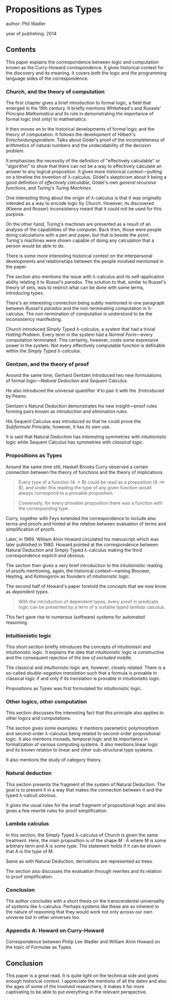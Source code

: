 # Propositions as Types

author: Phil Wadler

year of publishing: 2014


## Contents
This paper explains the correspondence between logic and computation known as the Curry-Howard correspondence.
It gives historical context for the discovery and its meaning.
It covers both the logic and the programming language sides of the correspondence.


### Church, and the theory of computation
The first chapter gives a brief introduction to formal logic, a field that emerged in the 19th century. It briefly mentions Whitehead's and Russels' *Principia Mathematica* and its role in demonstrating the importance of formal logic (not only) to mathematics.

It then moves on to the historical developments of formal logic and the theory of computation.
It follows the development of Hilbert's *Entscheidungsproblem*. Talks about Gödel's proof of the incompleteness of arithmetics of natural numbers and the undecidability of the decision problem.

It emphasizes the necessity of the definition of "effectively calculable" or "algorithm" to show that there can not be a way to effectively calculate an answer to any logical proposition. It gives more historical context—putting on a timeline the invention of λ-calculus, Gödel's skepticism about it being a good definition of *effectively calculable*, Gödel's own *general recursive functions*, and Turing's *Turing Machines*.

One interesting thing about the origin of λ-calculus is that it was originally intended as a way to encode logic by Church. However, its discovered (Kleene and Rosser) inconsistency meant that it could not be used for this purpose.

On the other hand, Turing's machines are presented as a result of an analysis of the capabilities of the computer. Back then, those were people doing calculations with a pen and paper, but that is beside the point. Turing's machines were shown capable of doing any calculation that a person would be able to do.

There is some more interesting historical context on the interpersonal developments and relationships between the people involved mentioned in the paper.

The section also mentions the issue with λ-calculus and its self-application ability relating it to *Russel's paradox*. The solution to that, similar to Russel's theory of sets, was to restrict what can be done with some terms, introducing types.

There's an interesting connection being subtly mentioned in one paragraph between *Russel's paradox* and the non-terminating computation in λ-calculus. The non-termination of computation is understood to be the inconsistency manifesting.

Church introduced *Simply Typed λ-calculus*, a system that had a trivial *Halting Problem*. Every term in the system had a *Normal Form*—every computation terminated.
This certainty, however, costs some expressive power in the system. Not every effectively computable function is definable within the *Simply Typed λ-calculus*.


### Gentzen, and the theory of proof
Around the same time, Gerhard Gentzen introduced two new formulations of formal logic—*Natural Deduction* and *Sequent Calculus*.

He also introduced the universal quantifier *∀* to pair it with the *∃* introduced by Peano.

Gentzen's Natural Deduction demonstrates his new insight—proof rules forming pairs known as *introduction* and *elimination* rules.

His Sequent Calculus was introduced so that he could prove the *Subformula Principle*, however, it has its own use.

It is said that Natural Deduction has interesting symmetries with *intuitionistic logic* while Sequent Calculus has symmetries with *classical logic*.


### Propositions as Types
Around the same time still, Haskell Brooks Curry observed a certain connection between the theory of functions and the theory of implications.

> Every type of a function (A -> B) could be read as a proposition (A ==> B), and under this reading the type of any given function would always correspond to a provable proposition.

> Conversely, for every provable proposition there was a function with the corresponding type.

Curry, together with Feys extended the correspondence to include also terms and proofs and hinted at the relation between evaluation of terms and simplification of proofs.

Later, in 1969, William Alvin Howard circulated his manuscript which was later published in 1980. Howard pointed at the correspondence between Natural Deduction and Simply Typed λ-calculus making the third correspondence explicit and obvious.

The section then gives a very brief introduction to the intuitionistic reading of proofs mentioning, again, the historical context—naming Brouwer, Heyting, and Kolmogorov as founders of intuitionistic logic.

The second half of Howard's paper foretold the concepts that we now know as *dependent types*.

> With the introduction of dependent types, every proof in predicate logic can be presented by a term of a suitable typed lambda calculus.

This fact gave rise to numerous (software) systems for automated reasoning.


### Intuitionistic logic
This short section briefly introduces the concepts of intuitionism and intuitionistic logic.
It explains the idea that intuitionistic logic is constructive and the consequent rejection of the *law of excluded middle*.

The classical and intuitionistic logic are, however, closely related. There is a so-called *double-negation translation* such that a formula is provable in classical logic if and only if its translation is provable in intuitionistic logic.

Propositions as Types was first formulated for intuitionistic logic.


### Other logics, other computation
This section discusses the interesting fact that this principle also applies to other logics and computations.

The section gives some examples. It mentions parametric polymorphism and second-order λ-calculus being related to second-order propositional logic. It also mentions monads, temporal logic and its importance in formalization of various computing systems.
It also mentions linear logic and its known relation to linear and other sub-structural type systems.

It also mentions the study of category theory.


### Natural deduction
This section presents the fragment of the system of Natural Deduction. The goal is to present it in a way that makes the connection between it and the typed λ-calculi obvious.

It gives the usual rules for the small fragment of propositional logic and also gives a few rewrite rules for proof simplification.


### Lambda calculus
In this section, the Simply Typed λ-calculus of Church is given the same treatment.
Here, the main proposition is of the shape *M : A* where M is some arbitrary term and A is some type. The statement holds if it can be shown that A is the type of M.

Same as with Natural Deduction, derivations are represented as trees.

The section also discusses the evaluation through rewrites and its relation to proof simplification.


### Conclusion
The author concludes with a short thesis on the transcendental universality of systems like λ-calculus. Perhaps systems like these are so inherent to the nature of reasoning that they would work not only across our own universe but in other universes too.


### Appendix A: Howard on Curry-Howard
Correspondence between Philip Lee Wadler and William Alvin Howard on the topic of Formulae as Types.


## Conclusion
This paper is a great read. It is quite light on the technical side and gives enough historical context. I appreciate the mentions of all the dates and also the ages of some of the involved researchers, it makes it far more captivating to be able to put everything in the relevant perspective.
